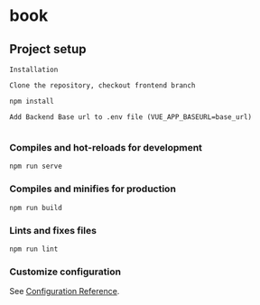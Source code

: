 # book

## Project setup
```
Installation

Clone the repository, checkout frontend branch

npm install

Add Backend Base url to .env file (VUE_APP_BASEURL=base_url)


```

### Compiles and hot-reloads for development
```
npm run serve
```

### Compiles and minifies for production
```
npm run build
```

### Lints and fixes files
```
npm run lint
```

### Customize configuration
See [Configuration Reference](https://cli.vuejs.org/config/).

